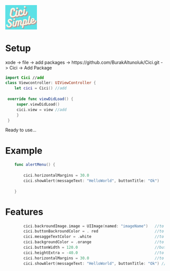
<p float="left">
  <img src="https://github.com/BurakAltunoluk/Cici/blob/main/Media.xcassets/Cici.png" width="100" >
</p>

<h1>Setup</h1> 

 <p>xode -> file -> add packages -> https://github.com/BurakAltunoluk/Cici.git -> Cici -> Add Package </p>
 
```swift
import Cici //add
class Viewcontroller: UIViewController {
    let cici = Cici() //add 
    
 override func viewDidLoad() {
     super.viewDidLoad()
     cici.view = view //add
     } 
 }
 ```

 
 Ready to use...
 
<h1>Example</h1> 

```swift 
    func alertMenu() {
        
        cici.horizontalMargins = 30.0
        cici.showAlert(messageText: "HelloWorld", buttonTitle: "Ok")
        
    }
```

<h1>Features</h1> 

```swift 
        cici.backroundImage.image = UIImage(named: "imageName")   //to change backround image
        cici.buttonBackroundColor = . red                         //to change button backround color
        cici.mesaggeTextColor = .white                            //to change mesagge text color
        cici.backgroundColor = .orange                            //to change backround color
        cici.buttonWidth = 120.0                                  //button width
        cici.heightExtra = -40.0                                  //to change message box height bigger or smaller
        cici.horizontalMargins = 30.0                             //to change message box left/right blank
        cici.showAlert(messageText: "HelloWorld", buttonTitle: "Ok") //Show Alert box
```
